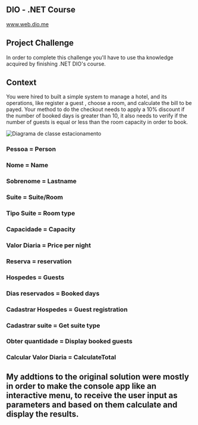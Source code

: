 ## DIO - .NET Course
www.web.dio.me

## Project Challenge
In order to complete this challenge you'll have to use tha knowledge acquired by finishing .NET DIO's course.

## Context
You were hired to built a simple system to manage a hotel, and its operations, like register a guest , choose a room,  and calculate the bill to be payed.
Your method to do the checkout needs to apply a 10% discount if the number of booked days is greater than 10, it also needs to verify if the number of guests is equal or less than the room capacity in order to book.

![Diagrama de classe estacionamento](diagrama_classe_hotel.png)
### Pessoa = Person
### Nome = Name
### Sobrenome = Lastname

### Suite = Suite/Room
### Tipo Suite = Room type
### Capacidade = Capacity
### Valor Diaria = Price per night

### Reserva = reservation
### Hospedes = Guests
### Dias reservados = Booked days
### Cadastrar Hospedes = Guest registration
### Cadastrar suite = Get suite type
### Obter quantidade = Display booked guests
### Calcular Valor Diaria = CalculateTotal


## My addtions to the original solution were mostly in order to make the console app like an interactive menu, to receive the user input as parameters and based on them calculate and display the results.
